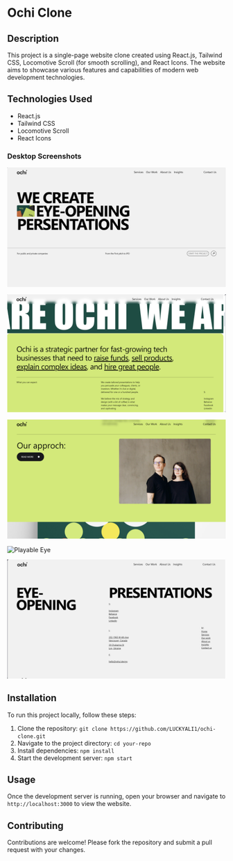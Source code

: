 # Ochi Clone

## Description

This project is a single-page website clone created using React.js, Tailwind CSS, Locomotive Scroll (for smooth scrolling), and React Icons. The website aims to showcase various features and capabilities of modern web development technologies.

## Technologies Used

- React.js
- Tailwind CSS
- Locomotive Scroll
- React Icons

### Desktop Screenshots

![Landing Page](https://github.com/LUCKYALI1/ochi-clone/raw/main/Ochi%20clone/asset/landingpage.png)
<br>

![Marquee Page](https://github.com/LUCKYALI1/ochi-clone/raw/main/Ochi%20clone/asset/marque.png)
<br>

![About Page](https://github.com/LUCKYALI1/ochi-clone/raw/main/Ochi%20clone/asset/about.png)
<br>

![Playable Eye](https://github.com/LUCKYALI1/ochi-clone/raw/main/Ochi%20clone/asset/playableeye.png)
<br>

![Footer](https://github.com/LUCKYALI1/ochi-clone/raw/main/Ochi%20clone/asset/footer.png)

## Installation

To run this project locally, follow these steps:

1. Clone the repository: `git clone https://github.com/LUCKYALI1/ochi-clone.git`
2. Navigate to the project directory: `cd your-repo`
3. Install dependencies: `npm install`
4. Start the development server: `npm start`

## Usage

Once the development server is running, open your browser and navigate to `http://localhost:3000` to view the website.

## Contributing

Contributions are welcome! Please fork the repository and submit a pull request with your changes.
